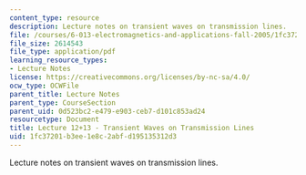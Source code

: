 ```yaml
---
content_type: resource
description: Lecture notes on transient waves on transmission lines.
file: /courses/6-013-electromagnetics-and-applications-fall-2005/1fc37201b3ee1e8c2abfd195135312d3_lec12_13.pdf
file_size: 2614543
file_type: application/pdf
learning_resource_types:
- Lecture Notes
license: https://creativecommons.org/licenses/by-nc-sa/4.0/
ocw_type: OCWFile
parent_title: Lecture Notes
parent_type: CourseSection
parent_uid: 0d523bc2-e479-e903-ceb7-d101c853ad24
resourcetype: Document
title: Lecture 12+13 - Transient Waves on Transmission Lines
uid: 1fc37201-b3ee-1e8c-2abf-d195135312d3
---
```

Lecture notes on transient waves on transmission lines.